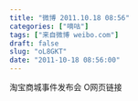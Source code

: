 ```yaml
---
title: "微博 2011.10.18 08:56"
categories: ["嘀咕"]
tags: ["来自微博 weibo.com"]
draft: false
slug: "oL8GKT"
date: "2011-10-18 08:56:00"
---
```


<p>淘宝商城事件发布会 O网页链接 ​​​​</p>
